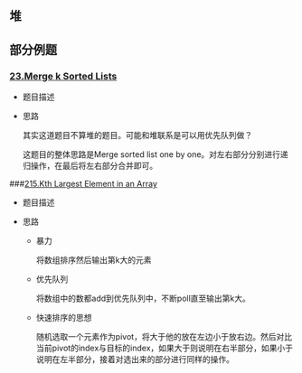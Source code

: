 ## 堆

## 部分例题

### [23.Merge k Sorted Lists](./23.merge-k-sorted-lists.java)

- 题目描述

- 思路

  其实这道题目不算堆的题目。可能和堆联系是可以用优先队列做？

  这题目的整体思路是Merge sorted list one by one。对左右部分分别进行递归操作，在最后将左右部分合并即可。

###[215.Kth Largest Element in an Array](./215.kth-largest-element-in-an-array.java) 

-  题目描述

- 思路

  - 暴力

    将数组排序然后输出第k大的元素

  - 优先队列

    将数组中的数都add到优先队列中，不断poll直至输出第k大。

  - 快速排序的思想

    随机选取一个元素作为pivot，将大于他的放在左边小于放右边。然后对比当前pivot的index与目标的index，如果大于则说明在右半部分，如果小于说明在左半部分，接着对选出来的部分进行同样的操作。

    


